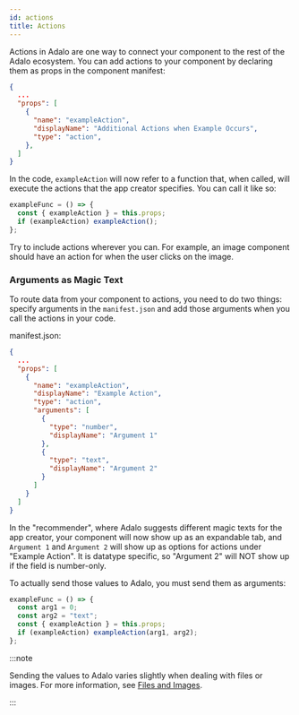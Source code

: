 ```yaml
---
id: actions
title: Actions
---
```


Actions in Adalo are one way to connect your component to the rest of the Adalo ecosystem. You can add actions to your component by declaring them as props in the component manifest:

```json
{
  ...
  "props": [
    {
      "name": "exampleAction",
      "displayName": "Additional Actions when Example Occurs",
      "type": "action",
    },
  ]
}
```

In the code, `exampleAction` will now refer to a function that, when called,
will execute the actions that the app creator specifies. You can call it like so:

```javascript
exampleFunc = () => {
  const { exampleAction } = this.props;
  if (exampleAction) exampleAction();
};
```

Try to include actions wherever you can. For example, an image component should have an action for when the user clicks on the image.

### Arguments as Magic Text

To route data from your component to actions, you need to do two things: specify
arguments in the `manifest.json` and add those arguments when you call the actions
in your code.

manifest.json:

```json
{
  ...
  "props": [
    {
      "name": "exampleAction",
      "displayName": "Example Action",
      "type": "action",
      "arguments": [
        {
          "type": "number",
          "displayName": "Argument 1"
        },
        {
          "type": "text",
          "displayName": "Argument 2"
        }
      ]
    }
  ]
}
```

In the "recommender", where Adalo suggests different magic texts for the app creator,
your component will now show up as an expandable tab, and `Argument 1` and `Argument 2`
will show up as options for actions under "Example Action".
It is datatype specific, so "Argument 2" will NOT show up if the field is number-only.

To actually send those values to Adalo, you must send them as arguments:

```javascript
exampleFunc = () => {
  const arg1 = 0;
  const arg2 = "text";
  const { exampleAction } = this.props;
  if (exampleAction) exampleAction(arg1, arg2);
};
```

:::note

Sending the values to Adalo varies slightly when dealing with files or images. For more information, see [Files and Images](./files-and-images).

:::